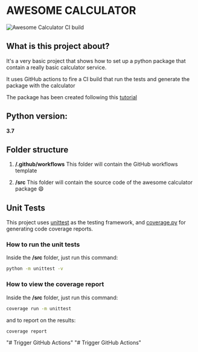 # AWESOME CALCULATOR

![Awesome Calculator CI build](https://github.com/dedreira/awesomecalculator/workflows/Awesome%20Calculator%20CI%20build/badge.svg)
## What is this project about?

It's a very basic project that shows how to set up a python package that contain a really basic calculator service.

It uses GitHub actions to fire a CI build that run the tests and generate the package with the calculator

The package has been created following this [tutorial](https://packaging.python.org/tutorials/packaging-projects/)

## Python version:
**3.7**

## Folder structure

1. __/.github/workflows__
    This folder will contain the GitHub workflows template

2. __/src__
    This folder will contain the source code of the awesome calculator package :smile:

## Unit Tests

This project uses [unittest](https://docs.python.org/3/library/unittest.html) as the testing framework, and [coverage.py](https://coverage.readthedocs.io/en/coverage-5.4/) for generating code coverage reports.

### How to run the unit tests

Inside the __/src__ folder, just run this command:

````bash
python -m unittest -v
````
### How to view the coverage report

Inside the __/src__ folder, just run this command:

````bash
coverage run -m unittest
````

and to report on the results:
````bash
coverage report
````


"# Trigger GitHub Actions" 
"# Trigger GitHub Actions" 
